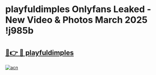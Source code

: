# playfuldimples Onlyfans Leaked - New Video & Photos March 2025 !j985b

# <h2><a href="https://l2uosq.iuczelnia.edu.pl?title=playfuldimples&ref=j985b">🔗👉 🔴 playfuldimples</a></h2>

[![acn](https://github.com/user-attachments/assets/0f9c940e-d8b0-45ae-aac7-cd30a18b3e1c)](https://l2uosq.iuczelnia.edu.pl?title=playfuldimples&ref=j985b)


